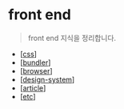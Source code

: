 # front end

> front end 지식을 정리합니다.

- [[css]]
- [[bundler]]
- [[browser]]
- [[design-system]]
- [[article]]
- [[etc]]

[//begin]: # "Autogenerated link references for markdown compatibility"
[css]: css/css "css"
[bundler]: bundler/bundler "bundler"
[browser]: browser/browser "browser"
[design-system]: design-system/design-system "design system"
[article]: article/article "article"
[etc]: etc/etc "etc"
[//end]: # "Autogenerated link references"
